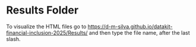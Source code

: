 # Results Folder 

To visualize the HTML files go to https://d-m-silva.github.io/datakit-financial-inclusion-2025/Results/ and then type the file name, after the last slash. 
